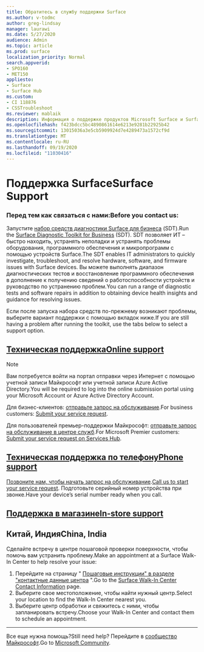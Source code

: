```yaml
---
title: Обратитесь в службу поддержки Surface
ms.author: v-todmc
author: greg-lindsay
manager: laurawi
ms.date: 5/27/2020
audience: Admin
ms.topic: article
ms.prod: surface
localization_priority: Normal
search.appverid:
- SPO160
- MET150
appliesto:
- Surface
- Surface Hub
ms.custom:
- CI 118876
- CSSTroubleshoot
ms.reviewer: mablaik
description: Информация о поддержке продуктов Microsoft Surface и Surface Hub.
ms.openlocfilehash: f423bdcc5bc4890861614e6213e9281b22925b42
ms.sourcegitcommit: 13015036a3e5cb5909924d7e4289473a1572cf9d
ms.translationtype: MT
ms.contentlocale: ru-RU
ms.lasthandoff: 09/19/2020
ms.locfileid: "11030416"
---
```

# <span data-ttu-id="2a65c-103">Поддержка Surface</span><span class="sxs-lookup"><span data-stu-id="2a65c-103">Surface Support</span></span>

### <span data-ttu-id="2a65c-104">Перед тем как связаться с нами:</span><span class="sxs-lookup"><span data-stu-id="2a65c-104">Before you contact us:</span></span>  

<span data-ttu-id="2a65c-105">Запустите [набор средств диагностики Surface для бизнеса](https://docs.microsoft.com/surface/surface-diagnostic-toolkit-business) (SDT).</span><span class="sxs-lookup"><span data-stu-id="2a65c-105">Run the [Surface Diagnostic Toolkit for Business](https://docs.microsoft.com/surface/surface-diagnostic-toolkit-business) (SDT).</span></span> <span data-ttu-id="2a65c-106">SDT позволяет ИТ – быстро находить, устранять неполадки и устранять проблемы оборудования, программного обеспечения и микропрограмм с помощью устройств Surface.</span><span class="sxs-lookup"><span data-stu-id="2a65c-106">The SDT enables IT administrators to quickly investigate, troubleshoot, and resolve hardware, software, and firmware issues with Surface devices.</span></span> <span data-ttu-id="2a65c-107">Вы можете выполнять диапазон диагностических тестов и восстановление программного обеспечения в дополнение к получению сведений о работоспособности устройств и руководство по устранению проблем.</span><span class="sxs-lookup"><span data-stu-id="2a65c-107">You can run a range of diagnostic tests and software repairs in addition to obtaining device health insights and guidance for resolving issues.</span></span> 

<span data-ttu-id="2a65c-108">Если после запуска набора средств по-прежнему возникают проблемы, выберите вариант поддержки с помощью вкладок ниже.</span><span class="sxs-lookup"><span data-stu-id="2a65c-108">If you are still having a problem after running the toolkit, use the tabs below to select a support option.</span></span>

## [<span data-ttu-id="2a65c-109">Техническая поддержка</span><span class="sxs-lookup"><span data-stu-id="2a65c-109">Online support</span></span>](#tab/online)

> [!NOTE]
> <span data-ttu-id="2a65c-110">Вам потребуется войти на портал отправки через Интернет с помощью учетной записи Майкрософт или учетной записи Azure Active Directory.</span><span class="sxs-lookup"><span data-stu-id="2a65c-110">You will be required to log into the online submission portal using your Microsoft Account or Azure Active Directory Account.</span></span>  

<span data-ttu-id="2a65c-111">Для бизнес-клиентов: [отправьте запрос на обслуживание](https://support.microsoft.com/supportforbusiness/productselection).</span><span class="sxs-lookup"><span data-stu-id="2a65c-111">For business customers: [Submit your service request](https://support.microsoft.com/supportforbusiness/productselection).</span></span> 

<span data-ttu-id="2a65c-112">Для пользователей премьер-поддержки Майкрософт: [отправьте запрос на обслуживание в центре служб](https://serviceshub.microsoft.com/support/contactsupport).</span><span class="sxs-lookup"><span data-stu-id="2a65c-112">For Microsoft Premier customers: [Submit your service request on Services Hub](https://serviceshub.microsoft.com/support/contactsupport).</span></span> 

 
## [<span data-ttu-id="2a65c-113">Техническая поддержка по телефону</span><span class="sxs-lookup"><span data-stu-id="2a65c-113">Phone support</span></span>](#tab/phone)

<span data-ttu-id="2a65c-114">[Позвоните нам, чтобы начать запрос на обслуживание](https://support.microsoft.com/help/4051701/global-customer-service-phone-numbers).</span><span class="sxs-lookup"><span data-stu-id="2a65c-114">[Call us to start your service request](https://support.microsoft.com/help/4051701/global-customer-service-phone-numbers).</span></span> <span data-ttu-id="2a65c-115">Подготовьте серийный номер устройства при звонке.</span><span class="sxs-lookup"><span data-stu-id="2a65c-115">Have your device’s serial number ready when you call.</span></span> 

## [<span data-ttu-id="2a65c-116">Поддержка в магазине</span><span class="sxs-lookup"><span data-stu-id="2a65c-116">In-store support</span></span>](#tab/instore)

## <span data-ttu-id="2a65c-117">Китай, Индия</span><span class="sxs-lookup"><span data-stu-id="2a65c-117">China, India</span></span>

<span data-ttu-id="2a65c-118">Сделайте встречу в центре пошаговой проверки поверхности, чтобы помочь вам устранить проблему.</span><span class="sxs-lookup"><span data-stu-id="2a65c-118">Make an appointment at a Surface Walk-In Center to help resolve your issue:</span></span>

1. <span data-ttu-id="2a65c-119">Перейдите на страницу " [Пошаговые инструкции" в разделе "контактные данные центра](https://support.microsoft.com/help/4498593/find-surface-walk-in-center-contact-information) ".</span><span class="sxs-lookup"><span data-stu-id="2a65c-119">Go to the [Surface Walk-In Center Contact Information](https://support.microsoft.com/help/4498593/find-surface-walk-in-center-contact-information) page.</span></span> 
2. <span data-ttu-id="2a65c-120">Выберите свое местоположение, чтобы найти нужный центр.</span><span class="sxs-lookup"><span data-stu-id="2a65c-120">Select your location to find the Walk-In Center nearest you.</span></span>  
3. <span data-ttu-id="2a65c-121">Выберите центр обработки и свяжитесь с ними, чтобы запланировать встречу.</span><span class="sxs-lookup"><span data-stu-id="2a65c-121">Choose your Walk-In Center and contact them to schedule an appointment.</span></span>


---

<span data-ttu-id="2a65c-122">Все еще нужна помощь?</span><span class="sxs-lookup"><span data-stu-id="2a65c-122">Still need help?</span></span> <span data-ttu-id="2a65c-123">Перейдите в [сообщество Майкрософт](https://answers.microsoft.com/).</span><span class="sxs-lookup"><span data-stu-id="2a65c-123">Go to [Microsoft Community](https://answers.microsoft.com/).</span></span>
